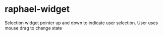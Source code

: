 raphael-widget
==============

Selection widget pointer up and down to indicate user selection. User uses mouse drag to change state
